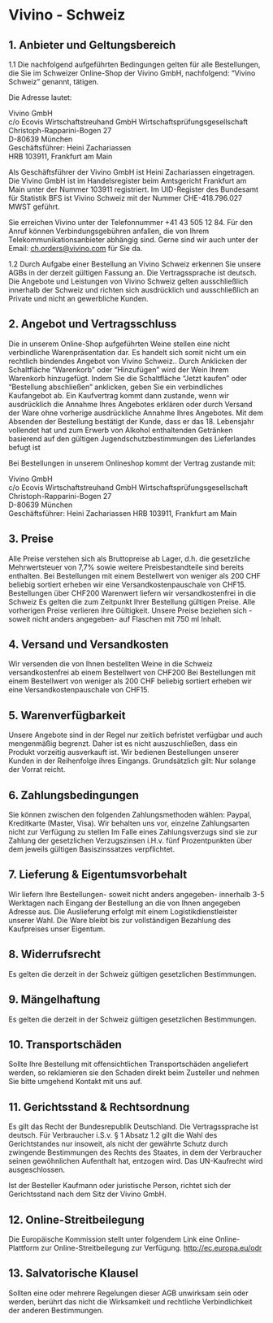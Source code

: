 # Vivino - Schweiz

## 1. Anbieter und Geltungsbereich

1.1 Die nachfolgend aufgeführten Bedingungen gelten für alle Bestellungen, die Sie im Schweizer Online-Shop der Vivino GmbH, nachfolgend: “Vivino Schweiz” genannt, tätigen.
 
Die Adresse lautet:
 
Vivino GmbH  
c/o Ecovis Wirtschaftstreuhand GmbH Wirtschaftsprüfungsgesellschaft  
Christoph-Rapparini-Bogen 27  
D-80639 München  
Geschäftsführer: Heini Zachariassen  
HRB 103911, Frankfurt am Main
 
 
Als Geschäftsführer der Vivino GmbH ist Heini Zachariassen eingetragen. Die Vivino GmbH ist im Handelsregister beim Amtsgericht Frankfurt am Main unter der Nummer 103911 registriert. Im UID-Register des Bundesamt für Statistik BFS ist Vivino Schweiz mit der Nummer CHE-418.796.027 MWST geführt.
 
Sie erreichen Vivino unter der Telefonnummer +41 43 505 12 84. Für den Anruf können Verbindungsgebühren anfallen, die von Ihrem Telekommunikationsanbieter abhängig sind. 
Gerne sind wir auch unter der Email: <ch.orders@vivino.com> für Sie da.
 
1.2 Durch Aufgabe einer Bestellung an Vivino Schweiz erkennen Sie unsere AGBs in der derzeit gültigen Fassung an. Die Vertragssprache ist deutsch. Die Angebote und Leistungen von Vivino Schweiz gelten ausschließlich innerhalb der Schweiz und richten sich ausdrücklich und ausschließlich an Private und nicht an gewerbliche Kunden. 
 
 
## 2. Angebot und Vertragsschluss
Die in unserem Online-Shop aufgeführten Weine stellen eine nicht verbindliche Warenpräsentation dar. Es handelt sich somit nicht um ein rechtlich bindendes Angebot von Vivino Schweiz..
Durch Anklicken der Schaltfläche “Warenkorb” oder “Hinzufügen” wird der Wein Ihrem Warenkorb hinzugefügt. Indem Sie die Schaltfläche “Jetzt kaufen” oder “Bestellung abschließen” anklicken, geben Sie ein verbindliches Kaufangebot ab.
Ein Kaufvertrag kommt dann zustande, wenn wir ausdrücklich die Annahme Ihres Angebotes erklären oder durch Versand der Ware ohne vorherige ausdrückliche Annahme Ihres Angebotes.
Mit dem Absenden der Bestellung bestätigt der Kunde, dass er das 18. Lebensjahr vollendet hat und zum Erwerb von Alkohol enthaltenden Getränken basierend auf den gültigen Jugendschutzbestimmungen des Lieferlandes befugt ist 
 
Bei Bestellungen in unserem Onlineshop kommt der Vertrag zustande mit:
 
Vivino GmbH  
c/o Ecovis Wirtschaftstreuhand GmbH Wirtschaftsprüfungsgesellschaft  
Christoph-Rapparini-Bogen 27  
D-80639 München  
Geschäftsführer: Heini Zachariassen 
HRB 103911, Frankfurt am Main  

 
 
 
 
 
## 3. Preise
Alle Preise verstehen sich als Bruttopreise ab Lager, d.h. die gesetzliche Mehrwertsteuer von 7,7% sowie weitere Preisbestandteile sind bereits enthalten. Bei Bestellungen mit einem Bestellwert von weniger als 200 CHF beliebig sortiert erheben wir eine Versandkostenpauschale von CHF15.
Bestellungen über CHF200 Warenwert liefern wir versandkostenfrei in die Schweiz
Es gelten die zum Zeitpunkt Ihrer Bestellung gültigen Preise. Alle vorherigen Preise verlieren ihre Gültigkeit.
Unsere Preise beziehen sich - soweit nicht anders angegeben- auf Flaschen mit 750 ml Inhalt.
## 4. Versand und Versandkosten
Wir versenden die von Ihnen bestellten Weine in die Schweiz versandkostenfrei ab einem Bestellwert von CHF200
Bei Bestellungen mit einem Bestellwert von weniger als 200 CHF beliebig sortiert erheben wir eine Versandkostenpauschale von CHF15.
## 5. Warenverfügbarkeit
Unsere Angebote sind in der Regel nur zeitlich befristet verfügbar und auch mengenmäßig begrenzt. Daher ist es nicht auszuschließen, dass ein Produkt vorzeitig ausverkauft ist. Wir bedienen Bestellungen unserer Kunden in der Reihenfolge ihres Eingangs. Grundsätzlich gilt: Nur solange der Vorrat reicht.
 
 
## 6. Zahlungsbedingungen
Sie können zwischen den folgenden Zahlungsmethoden wählen: Paypal, Kreditkarte (Master, Visa). Wir behalten uns vor, einzelne Zahlungsarten nicht zur Verfügung zu stellen
Im Falle eines Zahlungsverzugs sind sie zur Zahlung der gesetzlichen Verzugszinsen i.H.v. fünf Prozentpunkten über dem jeweils gültigen Basiszinssatzes verpflichtet.
## 7. Lieferung & Eigentumsvorbehalt
Wir liefern Ihre Bestellungen- soweit nicht anders angegeben- innerhalb 3-5 Werktagen nach Eingang der Bestellung an die von Ihnen angegeben Adresse aus. Die Auslieferung erfolgt mit einem Logistikdienstleister unserer Wahl.
Die Ware bleibt bis zur vollständigen Bezahlung des Kaufpreises unser Eigentum.
## 8. Widerrufsrecht
Es gelten die derzeit in der Schweiz gültigen gesetzlichen Bestimmungen.
## 9. Mängelhaftung
Es gelten die derzeit in der Schweiz gültigen gesetzlichen Bestimmungen.
## 10. Transportschäden
Sollte Ihre Bestellung mit offensichtlichen Transportschäden angeliefert werden, so reklamieren sie den Schaden direkt beim Zusteller und nehmen Sie bitte umgehend Kontakt mit uns auf.
## 11. Gerichtsstand & Rechtsordnung
Es gilt das Recht der Bundesrepublik Deutschland. Die Vertragssprache ist deutsch. 
Für Verbraucher i.S.v. § 1 Absatz 1.2  gilt die Wahl des Gerichtstandes  nur insoweit, als nicht der gewährte Schutz durch zwingende Bestimmungen des Rechts des Staates, in dem der Verbraucher seinen gewöhnlichen Aufenthalt hat, entzogen wird.
Das UN-Kaufrecht wird ausgeschlossen.


Ist der Besteller Kaufmann oder juristische Person, richtet sich der Gerichtsstand nach dem Sitz der Vivino GmbH.
## 12. Online-Streitbeilegung
Die Europäische Kommission stellt unter folgendem Link eine Online-Plattform zur Online-Streitbeilegung zur Verfügung.  http://ec.europa.eu/odr
## 13. Salvatorische Klausel
Sollten eine oder mehrere Regelungen dieser AGB unwirksam sein oder werden, berührt das nicht die Wirksamkeit und rechtliche Verbindlichkeit der anderen Bestimmungen.
